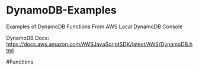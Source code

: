 # DynamoDB-Examples
Examples of DynamoDB Functions From AWS Local DynamoDB Console

DynamoDB Docs: https://docs.aws.amazon.com/AWSJavaScriptSDK/latest/AWS/DynamoDB.html

#Functions
